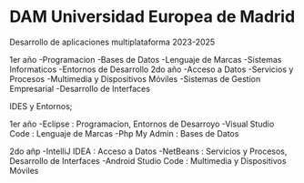 # DAM Universidad Europea de Madrid

Desarrollo de aplicaciones multiplataforma 2023-2025

1er año
  -Programacion
  -Bases de Datos
  -Lenguaje de Marcas
  -Sistemas Informaticos
  -Entornos de Desarrollo
2do año
  -Acceso a Datos
  -Servicios y Procesos
  -Multimedia y Dispositivos Móviles
  -Sistemas de Gestion Empresarial
  -Desarrollo de Interfaces

IDES y Entornos;

1er año
   -Eclipse : Programacion, Entornos de Desarroyo
   -Visual Studio Code : Lenguaje de Marcas
   -Php My Admin : Bases de Datos
    
2do añp
  -IntelliJ IDEA : Acceso a Datos
  -NetBeans : Servicios y Procesos, Desarrollo de Interfaces
  -Android Studio Code : Multimedia y Dispositivos Móviles
